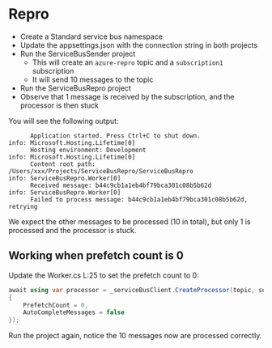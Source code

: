 # Repro

* Create a Standard service bus namespace
* Update the appsettings.json with the connection string in both projects
* Run the ServiceBusSender project
  * This will create an `azure-repro` topic and a `subscription1` subscription
  * It will send 10 messages to the topic
* Run the ServiceBusRepro project
* Observe that 1 message is received by the subscription, and the processor is then stuck


You will see the following output:

```
      Application started. Press Ctrl+C to shut down.
info: Microsoft.Hosting.Lifetime[0]
      Hosting environment: Development
info: Microsoft.Hosting.Lifetime[0]
      Content root path: /Users/xxx/Projects/ServiceBusRepro/ServiceBusRepro
info: ServiceBusRepro.Worker[0]
      Received message: b44c9cb1a1eb4bf79bca301c08b5b62d
info: ServiceBusRepro.Worker[0]
      Failed to process message: b44c9cb1a1eb4bf79bca301c08b5b62d, retrying

```

We expect the other messages to be processed (10 in total), but only 1 is processed and the processor is stuck.


## Working when prefetch count is 0

Update the Worker.cs L:25 to set the prefetch count to 0:

```csharp
await using var processor = _serviceBusClient.CreateProcessor(topic, subscription, new ServiceBusProcessorOptions()
{
    PrefetchCount = 0,
    AutoCompleteMessages = false
});
```

Run the project again, notice the 10 messages now are processed correctly.
